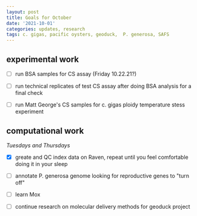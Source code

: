 ```yaml
---
layout: post
title: Goals for October
date: '2021-10-01'
categories: updates, research
tags: c. gigas, pacific oysters, geoduck,  P. generosa, SAFS
---
```


## experimental work

- [ ] run BSA samples for CS assay (Friday 10.22.21?)

- [ ] run technical replicates of test CS assay after doing BSA analysis for a final check

- [ ] run Matt George's CS samples for c. gigas ploidy temperature stess experiment 

## computational work
*Tuesdays and Thursdays*

- [x] greate and QC index data on Raven, repeat until you feel comfortable doing it in your sleep

- [ ] annotate P. generosa genome looking for reproductive genes to "turn off"

- [ ] learn Mox

- [ ] continue research on molecular delivery methods for geoduck project 

 


